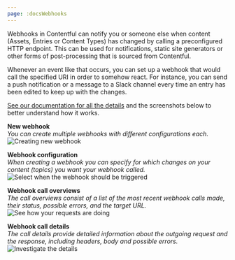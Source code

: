 ```yaml
---
page: :docsWebhooks
---
```


Webhooks in Contentful can notify you or someone else when content (Assets, Entries or Content Types) has changed by calling a preconfigured HTTP endpoint. This can be used for notifications, static site generators or other forms of post-processing that is sourced from Contentful.

Whenever an event like that occurs, you can set up a webhook that would call the specified URI in order to somehow react. For instance, you can send a push notification or a message to a Slack channel every time an entry has been edited to keep up with the changes.

[See our documentation for all the details](/developers/docs/references/content-management-api/#/reference/webhooks/) and the screenshots below to better understand how it works.

**New webhook**<br>
*You can create multiple webhooks with different configurations each.*
![Creating new webhook](https://images.contentful.com/sxx7gi06ja5s/1Gn2WOuwG42K6A08gwY0Ai/300653f7e0d89081203a5c3f0f36c020/webhook__new_webhook.png)

**Webhook configuration**<br>
*When creating a webhook you can specify for which changes on your content (topics) you want your webhook called.*
![Select when the webhook should be triggered](https://images.contentful.com/sxx7gi06ja5s/488gvUzJoQ4GIKggqOQO4K/f360d313073264682822ff6fb2ceafc5/webhook__events.png)

**Webhook call overviews**<br>
*The call overviews consist of a list of the most recent webhook calls made, their status, possible errors, and the target URL.*
![See how your requests are doing](https://images.contentful.com/sxx7gi06ja5s/OJSwxatFAceAqOQgC42GO/f359e7105e8abaaea919fc6c45624622/webhook__activity_log.png)

**Webhook call details**<br>
*The call details provide detailed information about the outgoing request and the response, including headers, body and possible errors.*
![Investigate the details](https://images.contentful.com/sxx7gi06ja5s/5DArLijukoIwKi8Eo2IsCk/67e763564548233b4490a7348e0c9ed4/webhook__request_details__super_secret.png)

